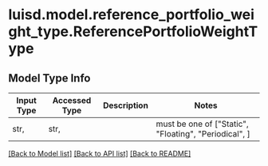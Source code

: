 # luisd.model.reference_portfolio_weight_type.ReferencePortfolioWeightType

## Model Type Info
Input Type | Accessed Type | Description | Notes
------------ | ------------- | ------------- | -------------
str,  | str,  |  | must be one of ["Static", "Floating", "Periodical", ] 

[[Back to Model list]](../../README.md#documentation-for-models) [[Back to API list]](../../README.md#documentation-for-api-endpoints) [[Back to README]](../../README.md)

